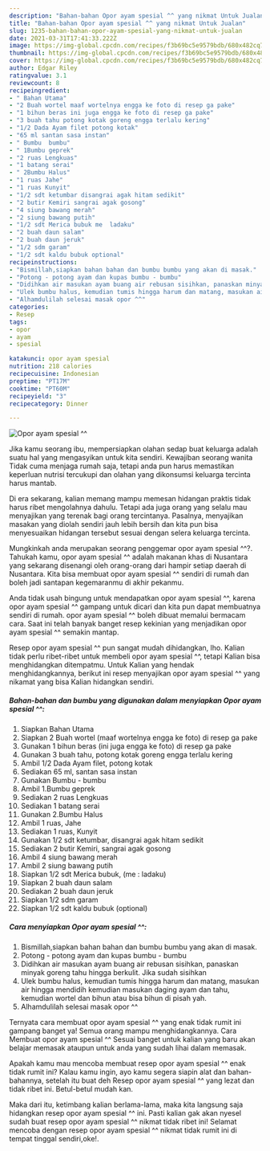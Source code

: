 ```yaml
---
description: "Bahan-bahan Opor ayam spesial ^^ yang nikmat Untuk Jualan"
title: "Bahan-bahan Opor ayam spesial ^^ yang nikmat Untuk Jualan"
slug: 1235-bahan-bahan-opor-ayam-spesial-yang-nikmat-untuk-jualan
date: 2021-03-31T17:41:33.222Z
image: https://img-global.cpcdn.com/recipes/f3b69bc5e9579bdb/680x482cq70/opor-ayam-spesial-foto-resep-utama.jpg
thumbnail: https://img-global.cpcdn.com/recipes/f3b69bc5e9579bdb/680x482cq70/opor-ayam-spesial-foto-resep-utama.jpg
cover: https://img-global.cpcdn.com/recipes/f3b69bc5e9579bdb/680x482cq70/opor-ayam-spesial-foto-resep-utama.jpg
author: Edgar Riley
ratingvalue: 3.1
reviewcount: 8
recipeingredient:
- " Bahan Utama"
- "2 Buah wortel maaf wortelnya engga ke foto di resep ga pake"
- "1 bihun beras ini juga engga ke foto di resep ga pake"
- "3 buah tahu potong kotak goreng engga terlalu kering"
- "1/2 Dada Ayam filet potong kotak"
- "65 ml santan sasa instan"
- " Bumbu  bumbu"
- " 1Bumbu geprek"
- "2 ruas Lengkuas"
- "1 batang serai"
- " 2Bumbu Halus"
- "1 ruas Jahe"
- "1 ruas Kunyit"
- "1/2 sdt ketumbar disangrai agak hitam sedikit"
- "2 butir Kemiri sangrai agak gosong"
- "4 siung bawang merah"
- "2 siung bawang putih"
- "1/2 sdt Merica bubuk me  ladaku"
- "2 buah daun salam"
- "2 buah daun jeruk"
- "1/2 sdm garam"
- "1/2 sdt kaldu bubuk optional"
recipeinstructions:
- "Bismillah,siapkan bahan bahan dan bumbu bumbu yang akan di masak."
- "Potong - potong ayam dan kupas bumbu - bumbu"
- "Didihkan air masukan ayam buang air rebusan sisihkan, panaskan minyak goreng tahu hingga berkulit. Jika sudah sisihkan"
- "Ulek bumbu halus, kemudian tumis hingga harum dan matang, masukan air hingga mendidih kemudian masukan daging ayam dan tahu, kemudian wortel dan bihun atau bisa bihun di pisah yah."
- "Alhamdulilah selesai masak opor ^^"
categories:
- Resep
tags:
- opor
- ayam
- spesial

katakunci: opor ayam spesial 
nutrition: 218 calories
recipecuisine: Indonesian
preptime: "PT17M"
cooktime: "PT60M"
recipeyield: "3"
recipecategory: Dinner

---
```



![Opor ayam spesial ^^](https://img-global.cpcdn.com/recipes/f3b69bc5e9579bdb/680x482cq70/opor-ayam-spesial-foto-resep-utama.jpg)

Jika kamu seorang ibu, mempersiapkan olahan sedap buat keluarga adalah suatu hal yang mengasyikan untuk kita sendiri. Kewajiban seorang  wanita Tidak cuma menjaga rumah saja, tetapi anda pun harus memastikan keperluan nutrisi tercukupi dan olahan yang dikonsumsi keluarga tercinta harus mantab.

Di era  sekarang, kalian memang mampu memesan hidangan praktis tidak harus ribet mengolahnya dahulu. Tetapi ada juga orang yang selalu mau menyajikan yang terenak bagi orang tercintanya. Pasalnya, menyajikan masakan yang diolah sendiri jauh lebih bersih dan kita pun bisa menyesuaikan hidangan tersebut sesuai dengan selera keluarga tercinta. 



Mungkinkah anda merupakan seorang penggemar opor ayam spesial ^^?. Tahukah kamu, opor ayam spesial ^^ adalah makanan khas di Nusantara yang sekarang disenangi oleh orang-orang dari hampir setiap daerah di Nusantara. Kita bisa membuat opor ayam spesial ^^ sendiri di rumah dan boleh jadi santapan kegemaranmu di akhir pekanmu.

Anda tidak usah bingung untuk mendapatkan opor ayam spesial ^^, karena opor ayam spesial ^^ gampang untuk dicari dan kita pun dapat membuatnya sendiri di rumah. opor ayam spesial ^^ boleh dibuat memalui bermacam cara. Saat ini telah banyak banget resep kekinian yang menjadikan opor ayam spesial ^^ semakin mantap.

Resep opor ayam spesial ^^ pun sangat mudah dihidangkan, lho. Kalian tidak perlu ribet-ribet untuk membeli opor ayam spesial ^^, tetapi Kalian bisa menghidangkan ditempatmu. Untuk Kalian yang hendak menghidangkannya, berikut ini resep menyajikan opor ayam spesial ^^ yang nikamat yang bisa Kalian hidangkan sendiri.

<!--inarticleads1-->

##### Bahan-bahan dan bumbu yang digunakan dalam menyiapkan Opor ayam spesial ^^:

1. Siapkan  Bahan Utama
1. Siapkan 2 Buah wortel (maaf wortelnya engga ke foto) di resep ga pake
1. Gunakan 1 bihun beras (ini juga engga ke foto) di resep ga pake
1. Gunakan 3 buah tahu, potong kotak goreng engga terlalu kering
1. Ambil 1/2 Dada Ayam filet, potong kotak
1. Sediakan 65 ml, santan sasa instan
1. Gunakan  Bumbu - bumbu
1. Ambil  1.Bumbu geprek
1. Sediakan 2 ruas Lengkuas
1. Sediakan 1 batang serai
1. Gunakan  2.Bumbu Halus
1. Ambil 1 ruas, Jahe
1. Sediakan 1 ruas, Kunyit
1. Gunakan 1/2 sdt ketumbar, disangrai agak hitam sedikit
1. Sediakan 2 butir Kemiri, sangrai agak gosong
1. Ambil 4 siung bawang merah
1. Ambil 2 siung bawang putih
1. Siapkan 1/2 sdt Merica bubuk, (me : ladaku)
1. Siapkan 2 buah daun salam
1. Sediakan 2 buah daun jeruk
1. Siapkan 1/2 sdm garam
1. Siapkan 1/2 sdt kaldu bubuk (optional)




<!--inarticleads2-->

##### Cara menyiapkan Opor ayam spesial ^^:

1. Bismillah,siapkan bahan bahan dan bumbu bumbu yang akan di masak.
1. Potong - potong ayam dan kupas bumbu - bumbu
1. Didihkan air masukan ayam buang air rebusan sisihkan, panaskan minyak goreng tahu hingga berkulit. Jika sudah sisihkan
1. Ulek bumbu halus, kemudian tumis hingga harum dan matang, masukan air hingga mendidih kemudian masukan daging ayam dan tahu, kemudian wortel dan bihun atau bisa bihun di pisah yah.
1. Alhamdulilah selesai masak opor ^^




Ternyata cara membuat opor ayam spesial ^^ yang enak tidak rumit ini gampang banget ya! Semua orang mampu menghidangkannya. Cara Membuat opor ayam spesial ^^ Sesuai banget untuk kalian yang baru akan belajar memasak ataupun untuk anda yang sudah lihai dalam memasak.

Apakah kamu mau mencoba membuat resep opor ayam spesial ^^ enak tidak rumit ini? Kalau kamu ingin, ayo kamu segera siapin alat dan bahan-bahannya, setelah itu buat deh Resep opor ayam spesial ^^ yang lezat dan tidak ribet ini. Betul-betul mudah kan. 

Maka dari itu, ketimbang kalian berlama-lama, maka kita langsung saja hidangkan resep opor ayam spesial ^^ ini. Pasti kalian gak akan nyesel sudah buat resep opor ayam spesial ^^ nikmat tidak ribet ini! Selamat mencoba dengan resep opor ayam spesial ^^ nikmat tidak rumit ini di tempat tinggal sendiri,oke!.

